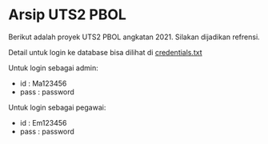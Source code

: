 # Arsip UTS2 PBOL

Berikut adalah proyek UTS2 PBOL angkatan 2021. Silakan dijadikan refrensi.

Detail untuk login ke database bisa dilihat di [credentials.txt](credentials.txt)

Untuk login sebagai admin:

- id : Ma123456
- pass : password

Untuk login sebagai pegawai:

- id : Em123456
- pass : password